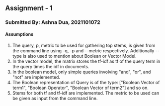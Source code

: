 ## Assignment - 1
### Submitted By: Ashna Dua, 2021101072

#### Assumptions
1. The query, p, metric to be used for gathering top stems, is given from the command line using -q, -p and --metric respectively. Additionally --type is also used to mention about Boolean or Vector Model. 
2. In the vector model, the matrix stores the tf-idf as tf of the query term in the query times the idf in documents. 
3. In the boolean model, only simple queries involving "and", "or", and "not" are implemented. 
4. The Boolean representation of Query is of the type: ["Boolean Vector of term1", "Boolean Operator", "Boolean Vector of term2"] and so on.
5. Stems for both tf and tf-idf are implemented. The metric to be used can be given as input from the command line.